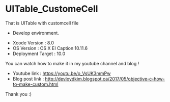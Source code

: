 # UITable_CustomeCell

That is UITable with customcell file

* Develop environment.

- Xcode Version : 8.0
- OS Version : OS X EI Caption 10.11.6
- Deployment Target : 10.0

You can watch how to make it in my youtube channel and blog !

- Youtube link : https://youtu.be/o_VsUK3mmPw
- Blog post link : http://devloydkim.blogspot.ca/2017/05/objective-c-how-to-make-custom.html

Thank you :)
